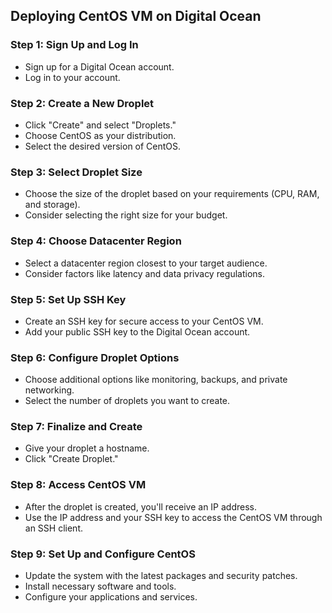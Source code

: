 
## Deploying CentOS VM on Digital Ocean

### Step 1: Sign Up and Log In

- Sign up for a Digital Ocean account.
- Log in to your account.

### Step 2: Create a New Droplet

- Click "Create" and select "Droplets."
- Choose CentOS as your distribution.
- Select the desired version of CentOS.

### Step 3: Select Droplet Size

- Choose the size of the droplet based on your requirements (CPU, RAM, and storage).
- Consider selecting the right size for your budget.

### Step 4: Choose Datacenter Region

- Select a datacenter region closest to your target audience.
- Consider factors like latency and data privacy regulations.

### Step 5: Set Up SSH Key

- Create an SSH key for secure access to your CentOS VM.
- Add your public SSH key to the Digital Ocean account.

### Step 6: Configure Droplet Options

- Choose additional options like monitoring, backups, and private networking.
- Select the number of droplets you want to create.

### Step 7: Finalize and Create

- Give your droplet a hostname.
- Click "Create Droplet."

### Step 8: Access CentOS VM

- After the droplet is created, you'll receive an IP address.
- Use the IP address and your SSH key to access the CentOS VM through an SSH client.

### Step 9: Set Up and Configure CentOS

- Update the system with the latest packages and security patches.
- Install necessary software and tools.
- Configure your applications and services.
